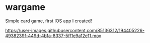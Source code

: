 # wargame

Simple card game, first IOS app I created!



https://user-images.githubusercontent.com/85136312/194405226-4938239f-449d-4b1a-8337-5ff1e9a12e11.mov

